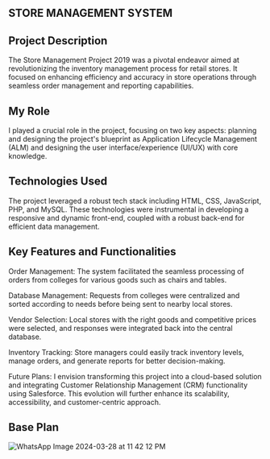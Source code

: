 
## STORE MANAGEMENT SYSTEM 

## Project Description

The Store Management Project 2019 was a pivotal endeavor aimed at revolutionizing the inventory management process for retail stores. It focused on enhancing efficiency and accuracy in store operations through seamless order management and reporting capabilities.

## My Role
I played a crucial role in the project, focusing on two key aspects: planning and designing the project's blueprint as Application Lifecycle Management (ALM) and designing the user interface/experience (UI/UX) with core knowledge.

## Technologies Used
The project leveraged a robust tech stack including HTML, CSS, JavaScript, PHP, and MySQL. These technologies were instrumental in developing a responsive and dynamic front-end, coupled with a robust back-end for efficient data management.

## Key Features and Functionalities

Order Management: The system facilitated the seamless processing of orders from colleges for various goods such as chairs and tables.

Database Management: Requests from colleges were centralized and sorted according to needs before being sent to nearby local stores.

Vendor Selection: Local stores with the right goods and competitive prices were selected, and responses were integrated back into the central database.

Inventory Tracking: Store managers could easily track inventory levels, manage orders, and generate reports for better decision-making.

Future Plans: I envision transforming this project into a cloud-based solution and integrating Customer Relationship Management (CRM) functionality using Salesforce. This evolution will further enhance its scalability, accessibility, and customer-centric approach.

## Base Plan

![WhatsApp Image 2024-03-28 at 11 42 12 PM](https://github.com/Aditi55Pathak/Store_Managment/assets/80877301/c182506c-7b81-4378-acd6-032c518191eb)











